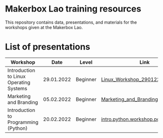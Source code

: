 # Makerbox Lao training resources
This repository contains data, presentations, and materials for the workshops given at the Makerbox Lao.

# List of presentations

| Workshop | Date | Level | Link |
| --- | --- | --- | --- |
| Introduction to Linux Operating Systems | 29.01.2022 | Beginner | [Linux_Workshop_290122.pdf](https://github.com/makerboxlao/training_resources/raw/main/Linux_290122/Linux_Workshop_290122.pdf) |
| Marketing and Branding | 05.02.2022 | Beginner | [Marketing_and_Branding_050222.pdf](https://github.com/makerboxlao/training_resources/raw/main/Marketing_and_Branding_050222/Marketing_and_Branding_050222.pdf) |
| Introduction to Programming (Python) | 20.02.2022 | Beginner | [intro.python.workshop.pdf](https://github.com/makerboxlao/training_resources/raw/main/Programming_200222/intro.python.workshop.pdf) |
